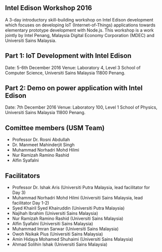 Intel Edison Workshop 2016
--------------------------
A 3-day introductory skill-building workshop on Intel Edison development which focuses on developing IoT (Internet-of-Things) applications towards elementary prototype development with Node.js. This workshop is a work jointly by Intel Penang, Malaysia Digital Economy Corporation (MDEC) and Universiti Sains Malaysia. 

Part 1: IoT Development with Intel Edison
-----------------------------------------
Date: 5-6th December 2016
Venue: Laboratory 4, Level 3 School of Computer Science, Universiti Sains Malaysia 11800 Penang. 

Part 2: Demo on power application with Intel Edison
---------------------------------------------------
Date: 7th December 2016
Venue: Laboratory 100, Level 1 School of Physics, Universiti Sains Malaysia 11800 Penang.

Comittee members (USM Team)
---------------------------
* Professor Dr. Rosni Abdullah
* Dr. Manmeet Mahinderjit Singh
* Muhammad Norhadri Mohd Hilmi
* Nur Ramizah Ramino Rashid
* Alfin Syafalni

Facilitators
------------
* Professor Dr. Ishak Aris (Universiti Putra Malaysia, lead facilitator for Day 3)
* Muhammad Norhadri Mohd Hilmi (Universiti Sains Malaysia, lead facilitator Day 1-2)
* Syed Khairil Syed Khairuddin (Universiti Putra Malaysia)
* Najihah Ibrahim (Universiti Sains Malaysia)
* Nur Ramizah Ramino Rashid (Universiti Sains Malaysia)
* Alfin Syafalni (Universiti Sains Malaysia)
* Muhammad Imran Sarwar (Universiti Sains Malaysia)
* Owoh Nsikak Pius (Universiti Sains Malaysia)
* Amin Hidaya Mohamed Shuhaimi (Universiti Sains Malaysia)
* Ahmad Solihin Ishak (Universiti Sains Malaysia)
